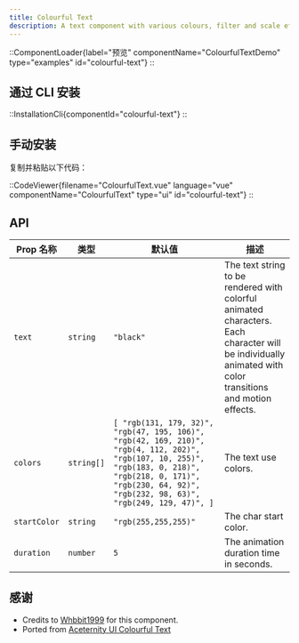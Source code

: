 ```yaml
---
title: Colourful Text
description: A text component with various colours, filter and scale effects.
---
```


::ComponentLoader{label="预览" componentName="ColourfulTextDemo" type="examples" id="colourful-text"}
::

## 通过 CLI 安装

::InstallationCli{componentId="colourful-text"}
::

## 手动安装

复制并粘贴以下代码：

::CodeViewer{filename="ColourfulText.vue" language="vue" componentName="ColourfulText" type="ui" id="colourful-text"}
::

## API

| Prop 名称    | 类型       | 默认值                                                                                                                                                                                                             | 描述                                                                                                                                                      |
| ------------ | ---------- | ------------------------------------------------------------------------------------------------------------------------------------------------------------------------------------------------------------------ | --------------------------------------------------------------------------------------------------------------------------------------------------------- |
| `text`       | `string`   | `"black"`                                                                                                                                                                                                          | The text string to be rendered with colorful animated characters. Each character will be individually animated with color transitions and motion effects. |
| `colors`     | `string[]` | `[ "rgb(131, 179, 32)", "rgb(47, 195, 106)", "rgb(42, 169, 210)", "rgb(4, 112, 202)", "rgb(107, 10, 255)", "rgb(183, 0, 218)", "rgb(218, 0, 171)", "rgb(230, 64, 92)", "rgb(232, 98, 63)", "rgb(249, 129, 47)", ]` | The text use colors.                                                                                                                                      |
| `startColor` | `string`   | `"rgb(255,255,255)"`                                                                                                                                                                                               | The char start color.                                                                                                                                     |
| `duration`   | `number`   | `5`                                                                                                                                                                                                                | The animation duration time in seconds.                                                                                                                   |

## 感谢

- Credits to [Whbbit1999](https://github.com/Whbbit1999) for this component.
- Ported from [Aceternity UI Colourful Text](https://ui.aceternity.com/components/colourful-text)
